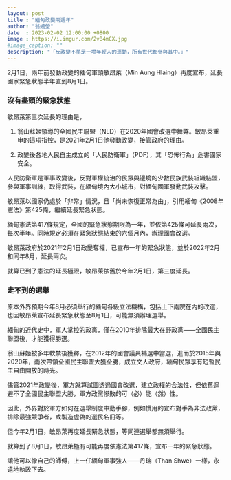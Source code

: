 ```yaml
---
layout: post
title : "緬甸政變兩週年"
author: "翁婉瑩"
date  : 2023-02-02 12:00:00 +0800
image : https://i.imgur.com/2vB4mCX.jpg
#image_caption: ""
description: "「反政變不單是一場年輕人的運動，所有世代都參與其中。」"
---
```


2月1日，兩年前發動政變的緬甸軍頭敏昂萊（Min Aung Hlaing）再度宣布，延長國家緊急狀態半年直到8月1日。

<!--more-->

### 沒有盡頭的緊急狀態

敏昂萊第三次延長的理由是，

1. 翁山蘇姬領導的全國民主聯盟（NLD）在2020年國會改選中舞弊。敏昂萊重申的這項指控，是2021年2月1日他發動政變，接管政府的理由。

2. 政變後各地人民自主成立的「人民防衛軍」（PDF），其「恐怖行為」危害國家安全。

人民防衛軍是軍事政變後，反對軍權統治的民眾與邊境的少數民族武裝組織結盟，參與軍事訓練，取得武裝，在緬甸境內大小城市，對緬甸國軍發動武裝攻擊。

敏昂萊以國家仍處於「非常」情況，且「尚未恢復正常為由」，引用緬甸《2008年憲法》第425條，繼續延長緊急狀態。

緬甸憲法第417條規定，全國的緊急狀態期限為一年，並依第425條可延長兩次，每次半年。同時規定必須在緊急狀態結束的六個月內，辦理國會改選。

敏昂萊政府於2021年2月1日政變奪權，已宣布一年的緊急狀態，並於2022年2月和同年8月，延長兩次。

就算已到了憲法的延長極限，敏昂萊依舊於今年2月1日，第三度延長。


### 走不到的選舉

原本外界預期今年8月必須舉行的緬甸各級立法機構，包括上下兩院在內的改選，也因敏昂萊宣布延長緊急狀態至8月1日，可能無須辦理選舉。

緬甸的近代史中，軍人掌控的政黨，僅在2010年排除最大在野政黨——全國民主聯盟後，才能獲得勝選。

翁山蘇姬被多年軟禁後獲釋，在2012年的國會議員補選中當選，進而於2015年與2020年，兩次帶領全國民主聯盟大獲全勝，成立文人政府，緬甸民眾享有短暫民主自由開放的時光。

儘管2021年政變後，軍方就算試圖透過國會改選，建立政權的合法性，但依舊迴避不了全國民主聯盟大勝，軍方政黨慘敗的可（必）能（然）性。

因此，外界對於軍方如何在選舉制度中動手腳，例如慣用的宣布對手為非法政黨，排除最強競爭者，或製造虛偽的選民名冊等。

但今年2月1日，敏昂萊再度延長緊急狀態，等同連選舉都無須舉行。

就算到了8月1日，敏昂萊極有可能再度依憲法第417條，宣布一年的緊急狀態。

讓他可以像自己的師傅，上一任緬甸軍事強人——丹瑞（Than Shwe）一樣，永遠地執政下去。

<!--END-->
